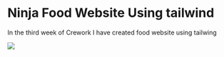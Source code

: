 <h1>Ninja Food Website Using tailwind</h1>

<p>In the third week of Crework I have created food website using tailwing<p>

<img src="../img/FoodNinja.JPG">

